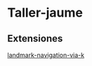 # Taller-jaume

## Extensiones

[landmark-navigation-via-k](https://chrome.google.com/webstore/detail/landmark-navigation-via-k/ddpokpbjopmeeiiolheejjpkonlkklgp)
